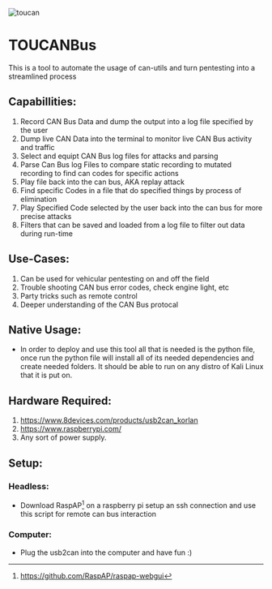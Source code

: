 ![toucan]([http://url/to/img.png](https://t4.ftcdn.net/jpg/01/06/22/77/360_F_106227788_xXMPzSv6iidrF8zjXxYqEVkEJLzezSAm.jpg))

# TOUCANBus

This is a tool to automate the usage of can-utils and turn pentesting into a streamlined process

## Capabillities:
1. Record CAN Bus Data and dump the output into a log file specified by the user
2. Dump live CAN Data into the terminal to monitor live CAN Bus activity and traffic
3. Select and equipt CAN Bus log files for attacks and parsing 
4. Parse Can Bus log Files to compare static recording to mutated recording to find can codes for specific actions 
5. Play file back into the can bus, AKA replay attack
6. Find specific Codes in a file that do specified things by process of elimination
7. Play Specified Code selected by the user back into the can bus for more precise attacks 
8. Filters that can be saved and loaded from a log file to filter out data during run-time

## Use-Cases:
1. Can be used for vehicular pentesting on and off the field
2. Trouble shooting CAN bus error codes, check engine light, etc
3. Party tricks such as remote control
4. Deeper understanding of the CAN Bus protocal

## Native Usage:
* In order to deploy and use this tool all that is needed is the python file, once run the python file will install all of its needed dependencies and create needed folders. It should be able to run on any distro of Kali Linux that it is put on.

## Hardware Required:
1. https://www.8devices.com/products/usb2can_korlan
2. https://www.raspberrypi.com/
3. Any sort of power supply.

## Setup:
###  Headless:
* Download RaspAP[^1] on a raspberry pi setup an ssh connection and use this script for remote can bus interaction
###  Computer:
*    Plug the usb2can into the computer and have fun :)
[^1]: https://github.com/RaspAP/raspap-webgui
